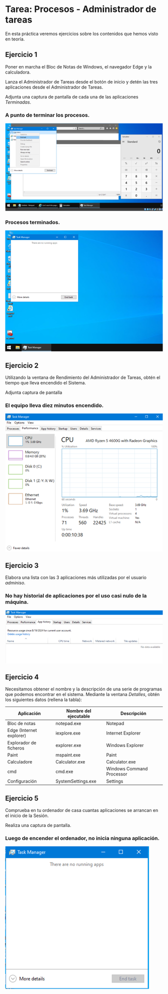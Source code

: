 
# Tarea: Procesos - Administrador de tareas

En esta práctica veremos ejercicios sobre los contenidos que hemos visto en teoría.

## Ejercicio 1

Poner en marcha el Bloc de Notas de Windows, el navegador Edge y la calculadora.

Lanza el Administrador de Tareas desde el botón de inicio y detén las tres aplicaciones desde el Administrador de Tareas.

Adjunta una captura de pantalla de cada una de las aplicaciones *Terminadas*.

### A punto de terminar los procesos.
![Terminar procesos](../imgs/Terminar_procesos.png)

### Procesos terminados.
![Procesos terminados](../imgs/Procesos_terminados.png)

## Ejercicio 2

Utilizando la ventana de Rendimiento del Administrador de Tareas, obtén el tiempo que lleva encendido el Sistema.

Adjunta captura de pantalla

### El equipo lleva diez minutos encendido.

![Tiempo equipo encendido](../imgs/Tiempo_equipo_encendido.png)

## Ejercicio 3

Elabora una lista con las 3 aplicaciones más utilizadas por el usuario *adminiso*.

### No hay historial de aplicaciones por el uso casi nulo de la máquina.

![Historial maquina](../imgs/Historial_maquina.png)

## Ejercicio 4

Necesitamos obtener el nombre y la descripción de una serie de programas que podemos encontrar en el sistema. Mediante la ventana *Detalles*, obtén los siguientes datos (rellena la tabla):

| Aplicación              | Nombre del ejecutable | Descripción |
| ----------------------- | --------------------- | ----------- |
| Bloc de notas           | notepad.exe           | Notepad                   |
| Edge (Internet explorer)| iexplore.exe          | Internet Explorer         |
| Explorador de ficheros  | explorer.exe          | Windows Explorer          |
| Paint                   | mspaint.exe           | Paint                     |
| Calculadore             | Calculator.exe        | Calculator.exe            |
| cmd                     | cmd.exe               | Windows Command Processor |
| Configuración           | SystemSettings.exe    | Settings                   |

## Ejercicio 5

Comprueba en tu ordenador de casa cuantas aplicaciones se arrancan en el inicio de la Sesión.

Realiza una captura de pantalla.

### Luego de encender el ordenador, no inicia ninguna aplicación.

![Admin tareas](../imgs/Admin_tareas.png)
